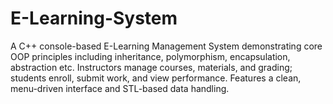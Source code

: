 # E-Learning-System
A C++ console-based E-Learning Management System demonstrating core OOP principles including inheritance, polymorphism, encapsulation, abstraction etc. Instructors manage courses, materials, and grading; students enroll, submit work, and view performance. Features a clean, menu-driven interface and STL-based data handling.
